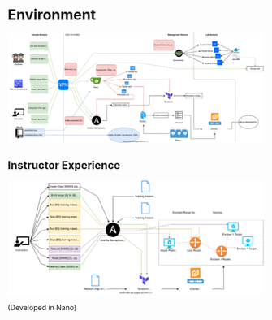# Environment 
![Range Diagram](diagram/range.svg)

## Instructor Experience
![Instructor Experience Diagram](diagram/instructorExperience.svg)

(Developed in Nano)
